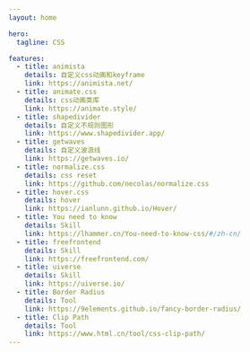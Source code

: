 ```yaml
---
layout: home

hero:
  tagline: CSS

features:
  - title: animista
    details: 自定义css动画和keyframe
    link: https://animista.net/
  - title: animate.css
    details: css动画类库
    link: https://animate.style/
  - title: shapedivider
    details: 自定义不规则图形
    link: https://www.shapedivider.app/
  - title: getwaves
    details: 自定义波浪线
    link: https://getwaves.io/
  - title: normalize.css
    details: css reset
    link: https://github.com/necolas/normalize.css
  - title: hover.css
    details: hover
    link: https://ianlunn.github.io/Hover/
  - title: You need to know
    details: Skill
    link: https://lhammer.cn/You-need-to-know-css/#/zh-cn/
  - title: freefrontend
    details: Skill
    link: https://freefrontend.com/
  - title: uiverse
    details: Skill
    link: https://uiverse.io/
  - title: Border Radius
    details: Tool
    link: https://9elements.github.io/fancy-border-radius/
  - title: Clip Path
    details: Tool
    link: https://www.html.cn/tool/css-clip-path/
---
```

